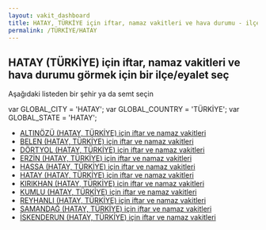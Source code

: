 ```yaml
---
layout: vakit_dashboard
title: HATAY, TÜRKİYE için iftar, namaz vakitleri ve hava durumu - ilçe/eyalet seç
permalink: /TÜRKİYE/HATAY
---
```


## HATAY (TÜRKİYE) için iftar, namaz vakitleri ve hava durumu  görmek için bir ilçe/eyalet seç

Aşağıdaki listeden bir şehir ya da semt seçin



  var GLOBAL_CITY = 'HATAY';
  var GLOBAL_COUNTRY = 'TÜRKİYE';
  var GLOBAL_STATE = 'HATAY';
* [ALTINÖZÜ (HATAY, TÜRKİYE) için iftar ve namaz vakitleri](/TÜRKİYE/HATAY/ALTINÖZÜ)
* [BELEN (HATAY, TÜRKİYE) için iftar ve namaz vakitleri](/TÜRKİYE/HATAY/BELEN)
* [DÖRTYOL (HATAY, TÜRKİYE) için iftar ve namaz vakitleri](/TÜRKİYE/HATAY/DÖRTYOL)
* [ERZİN (HATAY, TÜRKİYE) için iftar ve namaz vakitleri](/TÜRKİYE/HATAY/ERZİN)
* [HASSA (HATAY, TÜRKİYE) için iftar ve namaz vakitleri](/TÜRKİYE/HATAY/HASSA)
* [HATAY (HATAY, TÜRKİYE) için iftar ve namaz vakitleri](/TÜRKİYE/HATAY/HATAY)
* [KIRIKHAN (HATAY, TÜRKİYE) için iftar ve namaz vakitleri](/TÜRKİYE/HATAY/KIRIKHAN)
* [KUMLU (HATAY, TÜRKİYE) için iftar ve namaz vakitleri](/TÜRKİYE/HATAY/KUMLU)
* [REYHANLI (HATAY, TÜRKİYE) için iftar ve namaz vakitleri](/TÜRKİYE/HATAY/REYHANLI)
* [SAMANDAĞ (HATAY, TÜRKİYE) için iftar ve namaz vakitleri](/TÜRKİYE/HATAY/SAMANDAĞ)
* [İSKENDERUN (HATAY, TÜRKİYE) için iftar ve namaz vakitleri](/TÜRKİYE/HATAY/İSKENDERUN)
</script>
<script type="text/javascript">